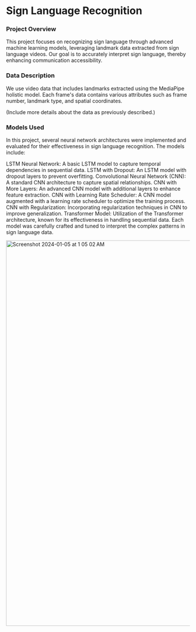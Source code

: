 # Sign Language Recognition

### Project Overview
This project focuses on recognizing sign language through advanced machine learning models, leveraging landmark data extracted from sign language videos. Our goal is to accurately interpret sign language, thereby enhancing communication accessibility.

### Data Description
We use video data that includes landmarks extracted using the MediaPipe holistic model. Each frame's data contains various attributes such as frame number, landmark type, and spatial coordinates.

(Include more details about the data as previously described.)

### Models Used
In this project, several neural network architectures were implemented and evaluated for their effectiveness in sign language recognition. The models include:

LSTM Neural Network: A basic LSTM model to capture temporal dependencies in sequential data.
LSTM with Dropout: An LSTM model with dropout layers to prevent overfitting.
Convolutional Neural Network (CNN): A standard CNN architecture to capture spatial relationships.
CNN with More Layers: An advanced CNN model with additional layers to enhance feature extraction.
CNN with Learning Rate Scheduler: A CNN model augmented with a learning rate scheduler to optimize the training process.
CNN with Regularization: Incorporating regularization techniques in CNN to improve generalization.
Transformer Model: Utilization of the Transformer architecture, known for its effectiveness in handling sequential data.
Each model was carefully crafted and tuned to interpret the complex patterns in sign language data.

<img width="1054" alt="Screenshot 2024-01-05 at 1 05 02 AM" src="https://github.com/heychhavi/Google---Isolated-Sign-Language-Recognition/assets/28872896/d0888c7f-53b8-480f-b65e-afc02bc0a7a7">


